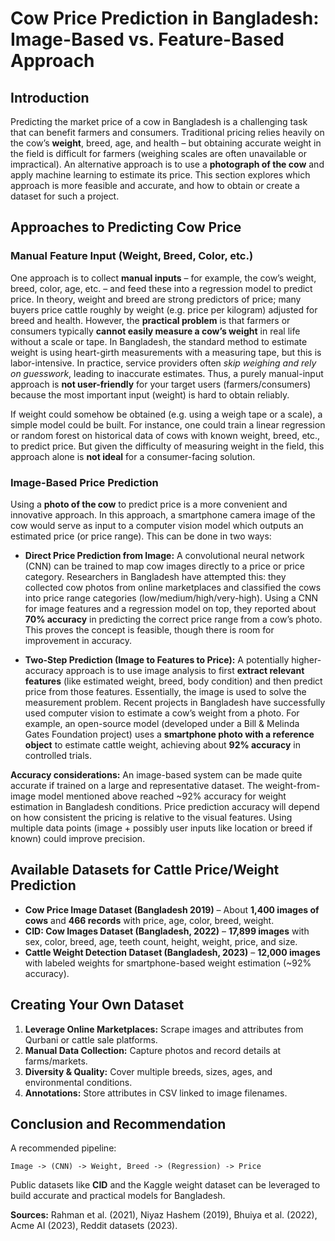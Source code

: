 
# Cow Price Prediction in Bangladesh: Image-Based vs. Feature-Based Approach

## Introduction

Predicting the market price of a cow in Bangladesh is a challenging task that can benefit farmers and consumers. Traditional pricing relies heavily on the cow’s **weight**, breed, age, and health – but obtaining accurate weight in the field is difficult for farmers (weighing scales are often unavailable or impractical). An alternative approach is to use a **photograph of the cow** and apply machine learning to estimate its price. This section explores which approach is more feasible and accurate, and how to obtain or create a dataset for such a project.

## Approaches to Predicting Cow Price

### Manual Feature Input (Weight, Breed, Color, etc.)

One approach is to collect **manual inputs** – for example, the cow’s weight, breed, color, age, etc. – and feed these into a regression model to predict price. In theory, weight and breed are strong predictors of price; many buyers price cattle roughly by weight (e.g. price per kilogram) adjusted for breed and health. However, the **practical problem** is that farmers or consumers typically **cannot easily measure a cow’s weight** in real life without a scale or tape. In Bangladesh, the standard method to estimate weight is using heart-girth measurements with a measuring tape, but this is labor-intensive. In practice, service providers often *skip weighing and rely on guesswork*, leading to inaccurate estimates. Thus, a purely manual-input approach is **not user-friendly** for your target users (farmers/consumers) because the most important input (weight) is hard to obtain reliably.

If weight could somehow be obtained (e.g. using a weigh tape or a scale), a simple model could be built. For instance, one could train a linear regression or random forest on historical data of cows with known weight, breed, etc., to predict price. But given the difficulty of measuring weight in the field, this approach alone is **not ideal** for a consumer-facing solution.

### Image-Based Price Prediction

Using a **photo of the cow** to predict price is a more convenient and innovative approach. In this approach, a smartphone camera image of the cow would serve as input to a computer vision model which outputs an estimated price (or price range). This can be done in two ways:

* **Direct Price Prediction from Image:** A convolutional neural network (CNN) can be trained to map cow images directly to a price or price category. Researchers in Bangladesh have attempted this: they collected cow photos from online marketplaces and classified the cows into price range categories (low/medium/high/very-high). Using a CNN for image features and a regression model on top, they reported about **70% accuracy** in predicting the correct price range from a cow’s photo. This proves the concept is feasible, though there is room for improvement in accuracy.

* **Two-Step Prediction (Image to Features to Price):** A potentially higher-accuracy approach is to use image analysis to first **extract relevant features** (like estimated weight, breed, body condition) and then predict price from those features. Essentially, the image is used to solve the measurement problem. Recent projects in Bangladesh have successfully used computer vision to estimate a cow’s weight from a photo. For example, an open-source model (developed under a Bill & Melinda Gates Foundation project) uses a **smartphone photo with a reference object** to estimate cattle weight, achieving about **92% accuracy** in controlled trials.

**Accuracy considerations:** An image-based system can be made quite accurate if trained on a large and representative dataset. The weight-from-image model mentioned above reached ~92% accuracy for weight estimation in Bangladesh conditions. Price prediction accuracy will depend on how consistent the pricing is relative to the visual features. Using multiple data points (image + possibly user inputs like location or breed if known) could improve precision.

## Available Datasets for Cattle Price/Weight Prediction

* **Cow Price Image Dataset (Bangladesh 2019)** – About **1,400 images of cows** and **466 records** with price, age, color, breed, weight.
* **CID: Cow Images Dataset (Bangladesh, 2022)** – **17,899 images** with sex, color, breed, age, teeth count, height, weight, price, and size.
* **Cattle Weight Detection Dataset (Bangladesh, 2023)** – **12,000 images** with labeled weights for smartphone-based weight estimation (~92% accuracy).

## Creating Your Own Dataset

1. **Leverage Online Marketplaces:** Scrape images and attributes from Qurbani or cattle sale platforms.
2. **Manual Data Collection:** Capture photos and record details at farms/markets.
3. **Diversity & Quality:** Cover multiple breeds, sizes, ages, and environmental conditions.
4. **Annotations:** Store attributes in CSV linked to image filenames.

## Conclusion and Recommendation

A recommended pipeline:
```
Image -> (CNN) -> Weight, Breed -> (Regression) -> Price
```
Public datasets like **CID** and the Kaggle weight dataset can be leveraged to build accurate and practical models for Bangladesh.

**Sources:** Rahman et al. (2021), Niyaz Hashem (2019), Bhuiya et al. (2022), Acme AI (2023), Reddit datasets (2023).
